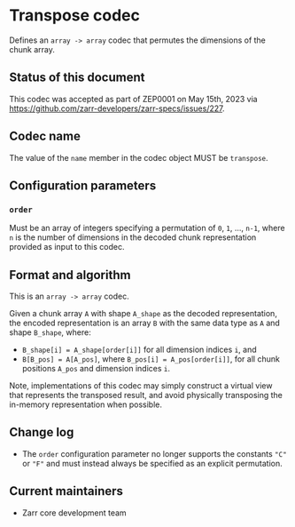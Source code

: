 # Transpose codec

Defines an `array -> array` codec that permutes the dimensions of the chunk
array.


## Status of this document

This codec was accepted as part of ZEP0001 on May 15th, 2023 via https://github.com/zarr-developers/zarr-specs/issues/227.


## Codec name

The value of the `name` member in the codec object MUST be `transpose`.

## Configuration parameters

### `order`
Must be an array of integers specifying a permutation of `0`, `1`, ...,
`n-1`, where `n` is the number of dimensions in the decoded chunk
representation provided as input to this codec.

## Format and algorithm

This is an `array -> array` codec.

Given a chunk array `A` with shape `A_shape` as the decoded representation,
the encoded representation is an array `B` with the same data type as `A`
and shape `B_shape`, where:

- `B_shape[i] = A_shape[order[i]]` for all dimension indices `i`, and
- `B[B_pos] = A[A_pos]`, where `B_pos[i] = A_pos[order[i]]`, for all chunk
  positions `A_pos` and dimension indices `i`.

Note, implementations of this codec may simply construct a virtual view that
represents the transposed result, and avoid physically transposing the
in-memory representation when possible.

## Change log

* The `order` configuration parameter no longer supports the constants `"C"`
  or `"F"` and must instead always be specified as an explicit permutation.

## Current maintainers

* Zarr core development team
